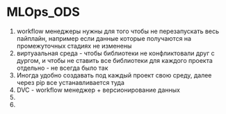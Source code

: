 # MLOps_ODS

1. workflow менеджеры нужны для того чтобы не перезапускать весь пайплайн, например если данные которые получаются на промежуточных стадиях не изменены
2. виртуаальная среда - чтобы библиотеки не конфликтовали друг с дургом, и чтобы не ставить все библиотеки для каждого проекта отдельно  - не всегда было так
3. Иногда удобно создавать под каждый проект свою среду, далее через pip все устанавливается туда
4. DVC - workflow менеджер + версионирование данных
5. 
6. 

